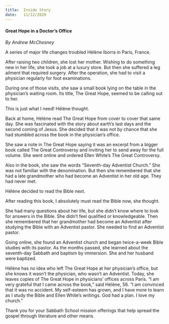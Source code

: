 ```yaml
---
title:  Inside Story
date:   11/12/2020
---
```


#### Great Hope in a Doctor’s Office

_By Andrew McChesney_

A series of major life changes troubled Hélène Iborra in Paris, France.

After raising two children, she lost her mother. Wishing to do something new in her life, she took a job at a luxury store. But then she suffered a leg ailment that required surgery. After the operation, she had to visit a physician regularly for foot examinations.

During one of those visits, she saw a small book lying on the table in the physician’s waiting room. Its title, The Great Hope, seemed to be calling out to her.

This is just what I need! Hélène thought.

Back at home, Hélène read The Great Hope from cover to cover that same day. She was fascinated with the story about earth’s last days and the second coming of Jesus. She decided that it was not by chance that she had stumbled across the book in the physician’s office.

She saw a note in The Great Hope saying it was an excerpt from a bigger book called The Great Controversy and inviting her to send away for the full volume. She went online and ordered Ellen White’s The Great Controversy. 

Also in the book, she saw the words “Seventh-day Adventist Church.” She was not familiar with the denomination. But then she remembered that she had a late grandmother who had become an Adventist in her old age. They had never met.

Hélène decided to read the Bible next. 

After reading this book, I absolutely must read the Bible now, she thought.

She had many questions about her life, but she didn’t know where to look for answers in the Bible. She didn’t feel qualified or knowledgeable. Then she remembered that her grandmother had become an Adventist after studying the Bible with an Adventist pastor. She needed to find an Adventist pastor.

Going online, she found an Adventist church and began twice-a-week Bible studies with its pastor. As the months passed, she learned about the seventh-day Sabbath and baptism by immersion. She and her husband were baptized. 

Hélène has no idea who left The Great Hope at her physician’s office, but she knows it wasn’t the physician, who wasn’t an Adventist. Today, she leaves copies of The Great Hope in physicians’ offices across Paris. “I am very grateful that I came across the book,” said Hélène, 56. “I am convinced that it was no accident. My self-esteem has grown, and I have more to learn as I study the Bible and Ellen White’s writings. God had a plan. I love my church.”

Thank you for your Sabbath School mission offerings that help spread the gospel through literature and other means.